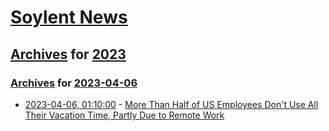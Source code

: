 # [Soylent News](../../../README.md)

## [Archives](../../index.md) for [2023](../index.md)

### [Archives](../../index.md) for [2023-04-06](index.md)

* [2023-04-06, 01:10:00](https://soylentnews.org/article.pl?sid=23/04/05/0349227&from=rss) - [More Than Half of US Employees Don't Use All Their Vacation Time, Partly Due to Remote Work](https://soylentnews.org/article.pl?sid=23/04/05/0349227&from=rss)
